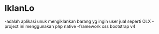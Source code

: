 # IklanLo
-adalah aplikasi unuk mengiklankan barang yg ingin user jual seperti OLX
-project ini menggunakan php native
-framework css bootstrap v4

